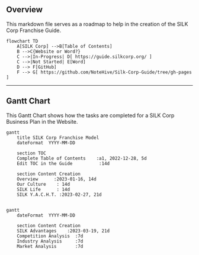 ## Overview

This markdown file serves as a roadmap to help in the creation of the SILK Corp Franchise Guide.

```mermaid
flowchart TD
    A[SILK Corp] -->B[Table of Contents]
    B -->C{Website or Word?}
    C -->|In-Progress| D[ https://guide.silkcorp.org/ ]
    C -->|Not Started| E[Word]
    D --> F[GitHub]
    F --> G[ https://github.com/NoteHive/Silk-Corp-Guide/tree/gh-pages ]
```

---

## Gantt Chart

This Gantt Chart shows how the tasks are completed for a SILK Corp Business Plan in the Website.

```mermaid
gantt
    title SILK Corp Franchise Model
    dateFormat  YYYY-MM-DD

    section TOC
    Complete Table of Contents    :a1, 2022-12-28, 5d
    Edit TOC in the Guide          :14d

    section Content Creation
    Overview      :2023-01-16, 14d
    Our Culture    : 14d
    SILK Life      : 14d
    SILK Y.A.C.H.T. :2023-02-27, 21d
    
```
```mermaid
gantt
    dateFormat  YYYY-MM-DD

    section Content Creation
    SILK Advantages    :2023-03-19, 21d
    Competition Analysis  :7d
    Industry Analysis     :7d
    Market Analysis       :7d
    
```